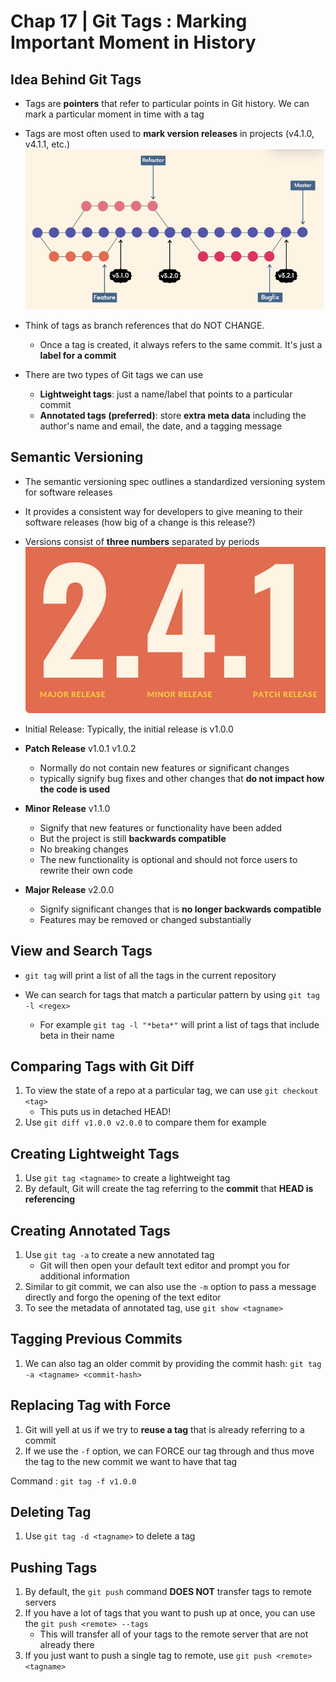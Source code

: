 # Chap 17 | Git Tags : Marking Important Moment in History



## Idea Behind Git Tags

- Tags are **pointers** that refer to particular points in Git history. We can mark a particular moment in time with a tag
- Tags are most often used to **mark version releases** in projects (v4.1.0, v4.1.1, etc.)![01-git-tags](./..//Assets/17-git-tags/01-git-tags.png)

- Think of tags as branch references that do NOT CHANGE.
  - Once a tag is created, it always refers to the same commit. It's just a **label for a commit**

- There are two types of Git tags we can use
  - **Lightweight tags**: just a name/label that points to a particular commit
  - **Annotated tags (preferred)**: store **extra meta data** including the author's name and email, the date, and a tagging message

## Semantic Versioning 

- The semantic versioning spec outlines a standardized versioning system for software releases
- It provides a consistent way for developers to give meaning to their software releases (how big of a change is this release?)
- Versions consist of **three numbers** separated by periods![02-semantic-versioning](./../Assets/17-git-tags/02-semantic-versioning.png)

- Initial Release: Typically, the initial release is v1.0.0
- **Patch Release** v1.0.1 v1.0.2
  - Normally do not contain new features or significant changes
  - typically signify bug fixes and other changes that **do not impact how the code is used**

- **Minor Release** v1.1.0
  - Signify that new features or functionality have been added
  - But the project is still **backwards compatible**
  - No breaking changes
  - The new functionality is optional and should not force users to rewrite their own code
- **Major Release** v2.0.0
  - Signify significant changes that is **no longer backwards compatible**
  - Features may be removed or changed substantially

## View and Search Tags

- `git tag` will print a list of all the tags in the current repository

- We can search for tags that match a particular pattern by using `git tag -l <regex>`

  - For example `git tag -l "*beta*"` will print a list of tags that include beta in their name

  

## Comparing Tags with Git Diff

1. To view the state of a repo at a particular tag, we can use `git checkout <tag>`
   - This puts us in detached HEAD!
2. Use `git diff v1.0.0 v2.0.0` to compare them for example


## Creating Lightweight Tags

1. Use `git tag <tagname>` to create a lightweight tag
2. By default, Git will create the tag referring to the **commit** that **HEAD is referencing**

## Creating Annotated Tags

1. Use `git tag -a` to create a new annotated tag
   - Git will then open your default text editor and prompt you for additional information
2. Similar to git commit, we can also use the `-m` option to pass a message directly and forgo the opening of the text editor
3. To see the metadata of annotated tag, use `git show <tagname>`

## Tagging Previous Commits

1. We can also tag an older commit by providing the commit hash: `git tag -a <tagname> <commit-hash>`

## Replacing Tag with Force

1. Git will yell at us if we try to **reuse a tag** that is already referring to a commit
2. If we use the `-f` option, we can FORCE our tag through and thus move the tag to the new commit we want to have that tag

Command : `git tag -f v1.0.0`

## Deleting Tag

1. Use `git tag -d <tagname>` to delete a tag

## Pushing Tags

1. By default, the `git push` command **DOES NOT** transfer tags to remote servers
2. If you have a lot of tags that you want to push up at once, you can use the `git push <remote> --tags`
   - This will transfer all of your tags to the remote server that are not already there
3. If you just want to push a single tag to remote, use `git push <remote> <tagname>`